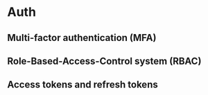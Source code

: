 # Auth

## Multi-factor authentication (MFA)

## Role-Based-Access-Control system (RBAC)

## Access tokens and refresh tokens
